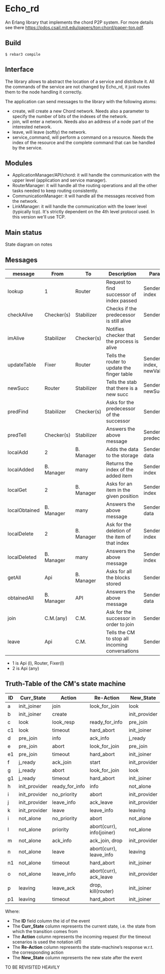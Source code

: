 Echo_rd
=====

An Erlang library that implements the chord P2P system.
For more details see there https://pdos.csail.mit.edu/papers/ton:chord/paper-ton.pdf.

Build
-----

    $ rebar3 compile
    
Interface
-----

The library allows to abstract the location of a service and distribute it. All the commands of the service are not changed by Echo_rd, it just routes them to the node handling it correctly.

The application can send messages to the library with the following atoms: 
- create, will create a new Chord network. Needs also a parameter to specify the number of bits of the indexes of the network.
- join, will enter a network. Needs also an address of a node part of the interested network.
- leave, will leave (softly) the network.
- service_command, will perform a command on a resource. Needs the index of the resource and the complete command that can be handled by the service. 


Modules
-----

- ApplicationManager/API/chord: it will handle the communication with the upper level (application and service manager).
- RouterManager: it will handle all the routing operations and all the other tasks needed to keep routing consistently.
- CommunicationManager: it will handle all the messages received from the network.
- LinkManager: it will handle the communication with the lower level (typically tcp). It's strictly dependent on the 4th level protocol used. In this version we'll use TCP.

Main status
-----

State diagram on notes 

Messages
-----

| message       | From       | To         | Description                                     | Params                  |
|---------------|------------|------------|-------------------------------------------------|-------------------------|
| lookup        | 1          | Router     | Request to find successor of index passed       | Sender, index           |
| checkAlive    | Checker(s) | Stabilizer | Checks if the predecessor is still alive        | Sender                  |
| imAlive       | Stabilizer | Checker(s) | Notifies checker that the process is alive      | Sender                  |
| updateTable   | Fixer      | Router     | Tells the router to update the finger table     | Sender, index, newValue |
| newSucc       | Router     | Stabilizer | Tells the stab that there is a new succ         | Sender, newSucc         |
| predFind      | Stabilizer | Checker(s) | Asks for the predecessor of the successor       | Sender                  |
| predTell      | Checker(s) | Stabilizer | Answers the above message                       | Sender, predecessor     |
| localAdd      | 2          | B. Manager | Adds the data to the storage                    | Sender, data            |
| localAdded    | B. Manager | many       | Returns the index of the added item             | Sender, index           |
| localGet      | 2          | B. Manager | Asks for an item in the given position          | Sender, index           |
| localObtained | B. Manager | many       | Answers the above message                       | Sender, data            |
| localDelete   | 2          | B. Manager | Ask for the deletion of the item of that index  | Sender, index           |
| localDeleted  | B. Manager | many       | Answers the above message                       | Sender, index           |
| getAll        | Api        | B. Manager | Asks for all the blocks stored                  | Sender                  |
| obtainedAll   | B. Manager | API        | Answers the above message                       | Sender, data            |
| join          | C.M.(any)  | C.M.       | Ask for the successor in order to join          | Sender                  |
| leave         | Api        | C.M.       | Tells the CM to stop all incoming conversations | Sender                  |

- 1 is Api (l), Router, Fixer(l)
- 2 is Api (any) 

Truth-Table of the CM's state machine
-----


| ID | Curr_State    | Action         | Re-Action                 | New_State     | 
|----|---------------|----------------|---------------------------|---------------| 
| a  | init_joiner   | join           | look_for_join             | look          | 
| b  | init_joiner   | create         |                           | init_provider | 
| c  | look          | look_resp      | ready_for_info            | pre_join      | 
| c1 | look          | timeout        | hard_abort                | init_joiner   | 
| d  | pre_join      | info           | ack_info                  | j_ready       | 
| e  | pre_join      | abort          | look_for_join             | pre_join      | 
| e1 | pre_join      | timeout        | hard_abort                | init_joiner   | 
| f  | j_ready       | ack_join       | start                     | init_provider | 
| g  | j_ready       | abort          | look_for_join             | look          | 
| g1 | j_ready       | timeout        | hard_abort                | init_joiner   | 
| h  | init_provider | ready_for_info | info                      | not_alone     | 
| i  | init_provider | no_priority    | abort                     | init_provider | 
| j  | init_provider | leave_info     | ack_leave                 | init_provider | 
| k  | init_provider | leave          | leave_info                | leaving       | 
| i  | not_alone     | no_priority    | abort                     | not_alone     | 
| l  | not_alone     | priority       | abort(curr), info(joiner) | not_alone     | 
| m  | not_alone     | ack_info       | ack_join, drop            | init_provider | 
| n  | not_alone     | leave          | abort(curr), leave_info   | leaving       | 
| n1 | not_alone     | timeout        | hard_abort                | init_joiner   | 
| o  | not_alone     | leave_info     | abort(curr), ack_leave    | init_provider |
| p  | leaving       | leave_ack      | drop, kill(router)        | init_joiner   |
| p1 | leaving       | timeout        | hard_abort                | init_joiner   |

Where:
- The **ID** field column the id of the event
- The **Curr_State** column represents the current state, i.e. the state from which the transition comes from
- The **Action** column represents the incoming request (for the timeout scenarios is used the notation id1)
- The **Re-Action** column represents the state-machine’s response w.r.t. the corresponding action
- The **New_State** column represents the new state after the event

TO BE REVISITED HEAVILY